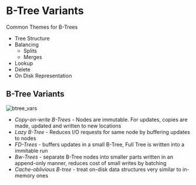 # B-Tree Variants

Common Themes for B-Trees

- Tree Structure
- Balancing
  - Splits
  - Merges
- Lookup
- Delete
- On Disk Representation

## B-Tree Variants

![btree_vars](https://github.com/ashishpaliwal007/database-internals-book-reading/assets/148831617/dbf3c936-5f52-4577-bc3f-bfbd2298e5b7)

- *Copy-on-write B-Trees* - Nodes are immutable. For updates, copies are made, updated and written to new locations
- *Lazy B-Tree* - Reduces I/O requests for same node by buffering updates to nodes
- *FD-Trees* - buffers updates in a small B-Tree, Full Tree is written into a immitable run
- *Bw-Trees* - separate B-Tree nodes into smaller parts written in an append-only manner, reduces cost of small writes by batching
- *Cache-oblivious B-tree* - treat on-disk data structures very similar to in-memory ones
